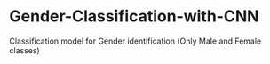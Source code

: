 # Gender-Classification-with-CNN
Classification model for Gender identification (Only Male and Female classes)
